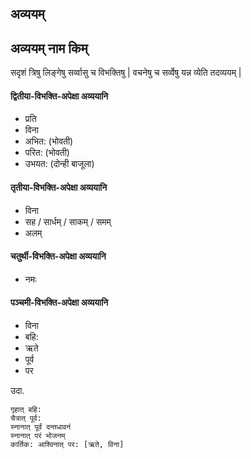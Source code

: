 
## अव्ययम्

## अव्ययम् नाम किम्
सदृशं त्रिषु लिङ्गेषु सर्व्वासु च विभक्तिषु | वचनेषु च सर्व्वेषु यन्न व्येति तदव्ययम् |

#### द्वितीया-विभक्ति-अपेक्षा अव्ययानि

- प्रति
- विना
- अभित: (भोवती)
- परित: (भोवती)
- उभयत: (दोन्ही बाजूला)

#### तृतीया-विभक्ति-अपेक्षा अव्ययानि

- विना
- सह / सार्धम् / साकम् / समम्
- अलम्


#### चतुर्थी-विभक्ति-अपेक्षा अव्ययानि

- नमः

#### पञ्चमी-विभक्ति-अपेक्षा अव्ययानि

- विना
- बहि:
- ऋते
- पूर्व
- पर

उदा.

```
गृहात् बहि:
चैत्रात् पूर्व:
स्नानात् पूर्वं दन्तधावनं
स्नानात् परं भोजनम्
कार्तिक: आश्विनात् पर: [ऋते, विना]
```
